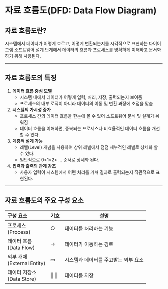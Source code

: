 # 자료 흐름도(DFD: Data Flow Diagram)
## 자료 흐름도란?
시스템에서 데이터가 어떻게 흐르고, 어떻게 변환되는지를 시각적으로 표현하는 다이어그램
소프트웨어 설계 단계에서 데이터의 흐름과 프로세스를 명확하게 이해하고 문서화하기 위해 사용된다.

---
## 자료 흐름도의 특징
1. **데이터 흐름 중심 모델**
    - 시스템 내에서 데이터가 어떻게 입력, 처리, 저장, 출력되는지 보여줌
    - 프로세스의 내부 로직이 아니라 데이터의 이동 및 변환 과정에 초점을 맞춤
2. **시스템의 가시성 증가**
    - 프로세스 간의 데이터 흐름을 한눈에 볼 수 있어 소프트웨어 분석 및 설계가 쉬워짐
    - 데이터 흐름을 이해하면, 중복되는 프로세스나 비효율적인 데이터 흐름을 개선할 수 있다.
3. **계층적 설계 가능**
    - 레벨(Level) 개념을 사용하여 상위 레벨에서 점점 세부적인 레벨로 상세화 할 수 있다.
    - 일반적으로 0>1>2> ... 순서로 상세화 된다.
4. **입력과 출력의 관계 강조**
    - 사용자 입력이 시스템에서 어떤 처리를 거쳐 결과로 출력되는지 직관적으로 표현된다.

---
## 자료 흐름도의 주요 구성 요소
| 구성 요소                      | 기호  | 설명                   |
| :------------------------- | --- | -------------------- |
| 프로세스<br>(Process)          | ○   | 데이터를 처리하는 기능         |
| 데이터 흐름<br>(Data Flow)      | →   | 데이터가 이동하는 경로         |
| 외부 개체<br>(External Entity) | ▭   | 시스템과 데이터를 주고받는 외부 요소 |
| 데이터 저장소<br>(Data Store)    | ║║  | 데이터를 저장              |
